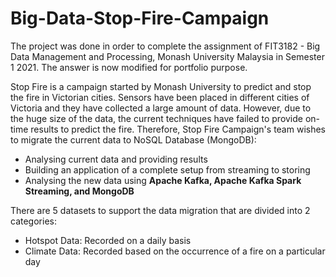# Big-Data-Stop-Fire-Campaign

The project was done in order to complete the assignment of FIT3182 - Big Data Management and Processing, Monash University Malaysia in Semester 1 2021. The answer is now modified for portfolio purpose.

Stop Fire is a campaign started by Monash University to predict and stop the fire in Victorian cities. Sensors have been placed in different cities of Victoria and they have collected a large amount of data. However, due to the huge size of the data, the current techniques have failed to provide on-time results to predict the fire. Therefore, Stop Fire Campaign's team wishes to migrate the current data to NoSQL Database (MongoDB):
- Analysing current data and providing results
- Building an application of a complete setup from streaming to storing
- Analysing the new data using <strong>Apache Kafka, Apache Kafka Spark Streaming, and MongoDB</strong>

There are 5 datasets to support the data migration that are divided into 2 categories:
- Hotspot Data: Recorded on a daily basis
- Climate Data: Recorded based on the occurrence of a fire on a particular day
